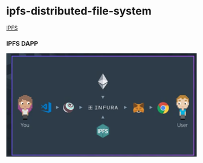 # ipfs-distributed-file-system

[IPFS](https://ipfs.io/)
### IPFS DAPP
![DAPP Arch IPFS](images/ipfs_use.png)
